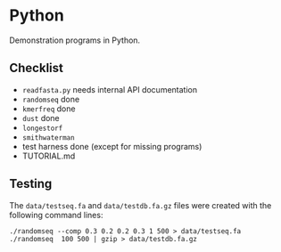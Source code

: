 Python
======

Demonstration programs in Python.


Checklist
---------

+ `readfasta.py` needs internal API documentation
+ `randomseq` done
+ `kmerfreq` done
+ `dust` done
+ `longestorf`
+ `smithwaterman`
+ test harness done (except for missing programs)
+ TUTORIAL.md


Testing
-------

The `data/testseq.fa` and `data/testdb.fa.gz` files were created with the
following command lines:

```
./randomseq --comp 0.3 0.2 0.2 0.3 1 500 > data/testseq.fa
./randomseq  100 500 | gzip > data/testdb.fa.gz
```
